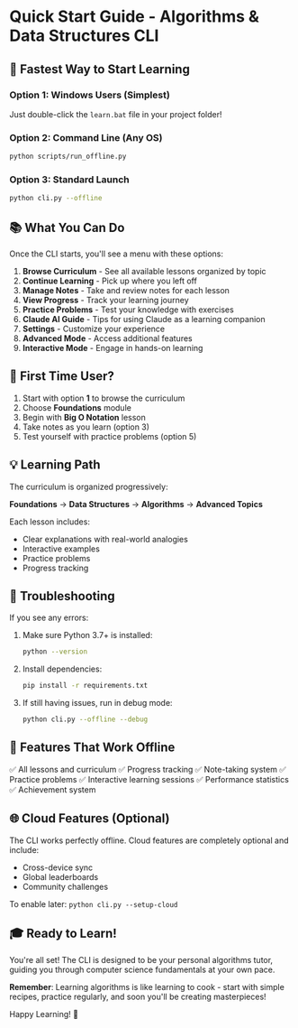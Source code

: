 # Quick Start Guide - Algorithms & Data Structures CLI

## 🚀 Fastest Way to Start Learning

### Option 1: Windows Users (Simplest)
Just double-click the `learn.bat` file in your project folder!

### Option 2: Command Line (Any OS)
```bash
python scripts/run_offline.py
```

### Option 3: Standard Launch
```bash
python cli.py --offline
```

## 📚 What You Can Do

Once the CLI starts, you'll see a menu with these options:

1. **Browse Curriculum** - See all available lessons organized by topic
2. **Continue Learning** - Pick up where you left off
3. **Manage Notes** - Take and review notes for each lesson
4. **View Progress** - Track your learning journey
5. **Practice Problems** - Test your knowledge with exercises
6. **Claude AI Guide** - Tips for using Claude as a learning companion
7. **Settings** - Customize your experience
8. **Advanced Mode** - Access additional features
9. **Interactive Mode** - Engage in hands-on learning

## 🎯 First Time User?

1. Start with option **1** to browse the curriculum
2. Choose **Foundations** module
3. Begin with **Big O Notation** lesson
4. Take notes as you learn (option 3)
5. Test yourself with practice problems (option 5)

## 💡 Learning Path

The curriculum is organized progressively:

**Foundations** → **Data Structures** → **Algorithms** → **Advanced Topics**

Each lesson includes:
- Clear explanations with real-world analogies
- Interactive examples
- Practice problems
- Progress tracking

## 🔧 Troubleshooting

If you see any errors:

1. Make sure Python 3.7+ is installed:
   ```bash
   python --version
   ```

2. Install dependencies:
   ```bash
   pip install -r requirements.txt
   ```

3. If still having issues, run in debug mode:
   ```bash
   python cli.py --offline --debug
   ```

## 📝 Features That Work Offline

✅ All lessons and curriculum
✅ Progress tracking
✅ Note-taking system
✅ Practice problems
✅ Interactive learning sessions
✅ Performance statistics
✅ Achievement system

## 🌐 Cloud Features (Optional)

The CLI works perfectly offline. Cloud features are completely optional and include:
- Cross-device sync
- Global leaderboards
- Community challenges

To enable later: `python cli.py --setup-cloud`

## 🎓 Ready to Learn!

You're all set! The CLI is designed to be your personal algorithms tutor, guiding you through computer science fundamentals at your own pace.

**Remember**: Learning algorithms is like learning to cook - start with simple recipes, practice regularly, and soon you'll be creating masterpieces!

Happy Learning! 🚀